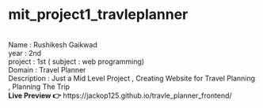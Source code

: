 # mit_project1_travleplanner
 
<br>
Name : Rushikesh Gaikwad <br>
year : 2nd<br>
project : 1st  ( subject : web programming)<br>
Domain : Travel Planner <br>
Description : Just a Mid Level Project , Creating Website for Travel Planning , Planning The Trip<br>
<b>Live Preview 👉</b>  https://jackop125.github.io/travle_planner_frontend/
